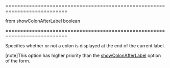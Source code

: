 <!--**
/*-------------------------------------------
    Auto-generated file. Do not modify.
-------------------------------------------

**-->
===========================================================================
<!--default-->from showColonAfterLabel<!--/default-->
<!--type-->boolean<!--/type-->
===========================================================================

<!--shortDescription-->
Specifies whether or not a colon is displayed at the end of the current label.
<!--/shortDescription-->

<!--fullDescription-->
[note]This option has higher priority than the [showColonAfterLabel](/Documentation/ApiReference/UI_Widgets/dxForm/Configuration/#showColonAfterLabel) option of the form.
<!--/fullDescription-->